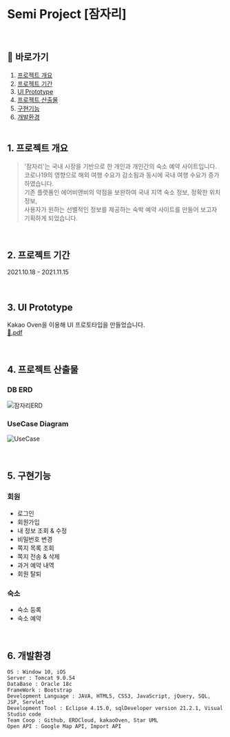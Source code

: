 # Semi Project [잠자리]
<br>

## 🔎 바로가기
1. [프로젝트 개요](https://github.com/elilly00/Odonata#1-%ED%94%84%EB%A1%9C%EC%A0%9D%ED%8A%B8-%EA%B0%9C%EC%9A%94) <br>
2. [프로젝트 기간](https://github.com/elilly00/Odonata#2-%ED%94%84%EB%A1%9C%EC%A0%9D%ED%8A%B8-%EA%B8%B0%EA%B0%84) <br>
3. [UI Prototype](https://github.com/elilly00/Odonata#3-ui-prototype) <br>
4. [프로젝트 산출물](https://github.com/elilly00/Odonata#4-db-erd) <br>
5. [구현기능](https://github.com/elilly00/Odonata#5-%EA%B5%AC%ED%98%84%EA%B8%B0%EB%8A%A5) <br>
6. [개발환경](https://github.com/elilly00/Odonata#6-%EA%B0%9C%EB%B0%9C%ED%99%98%EA%B2%BD)
<br><br>

## 1. 프로젝트 개요
> '잠자리'는 국내 시장을 기반으로 한 개인과 개인간의 숙소 예약 사이트입니다. <br> 
코로나19의 영향으로 해외 여행 수요가 감소됨과 동시에 국내 여행 수요가 증가하였습니다. <br> 
기존 플랫폼인 에어비앤비의 약점을 보완하여 국내 지역 숙소 정보, 정확한 위치 정보, <br> 
사용자가 원하는 선별적인 정보를 제공하는 숙박 예약 사이트를 만들어 보고자 기획하게 되었습니다.
<br>

## 2. 프로젝트 기간
2021.10.18 - 2021.11.15

<br>

## 3. UI Prototype
Kakao Oven을 이용해 UI 프로토타입을 만들었습니다.<br>
[:floppy_disk:.pdf](https://github.com/Cwonseok/Odonata/files/7986646/UI.Prototype.pdf)

<br>

## 4. 프로젝트 산출물
### DB ERD
![잠자리ERD](https://user-images.githubusercontent.com/90914001/152160371-dd5a336b-6e87-4ec2-9ee8-927770c44c89.png)
### UseCase Diagram
![UseCase](https://user-images.githubusercontent.com/90914001/161914415-dd4857c1-5cf8-4465-aaa4-2104b4e2c61e.PNG)

<br>

## 5. 구현기능
### 회원
- 로그인
- 회원가입
- 내 정보 조회 & 수정
- 비밀번호 변경
- 쪽지 목록 조회
- 쪽지 전송 & 삭제
- 과거 예약 내역
- 회원 탈퇴

### 숙소
- 숙소 등록
- 숙소 예약

<br>

## 6. 개발환경
```
OS : Window 10, iOS
Server : Tomcat 9.0.54
DataBase : Oracle 18c
FrameWork : Bootstrap
Development Language : JAVA, HTML5, CSS3, JavaScript, jQuery, SQL, JSP, Servlet
Development Tool : Eclipse 4.15.0, sqlDeveloper version 21.2.1, Visual Studio code
Team Coop : Github, ERDCloud, kakaoOven, Star UML
Open API : Google Map API, Import API 
```
